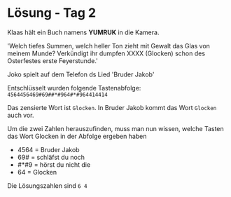 # Lösung - Tag 2

Klaas hält ein Buch namens **YUMRUK** in die Kamera.

'Welch tiefes Summen, welch heller Ton zieht mit Gewalt das Glas von meinem Munde? Verkündigt ihr dumpfen XXXX (Glocken) schon des Osterfestes erste Feyerstunde.'

Joko spielt auf dem Telefon ds Lied 'Bruder Jakob'

Entschlüsselt wurden folgende Tastenabfolge: `4564456469#69##*#964#*#964414414`

Das zensierte Wort ist `Glocken`. In Bruder Jakob kommt das Wort `Glocken` auch vor.

Um die zwei Zahlen herauszufinden, muss man nun wissen, welche Tasten das Wort Glocken in der Abfolge ergeben haben

- 4564 = Bruder Jakob
- 69# = schläfst du noch
- #*#9 = hörst du nicht die
- 64 = Glocken

Die Lösungszahlen sind `6 4`